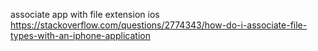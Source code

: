 associate app with file extension ios
https://stackoverflow.com/questions/2774343/how-do-i-associate-file-types-with-an-iphone-application